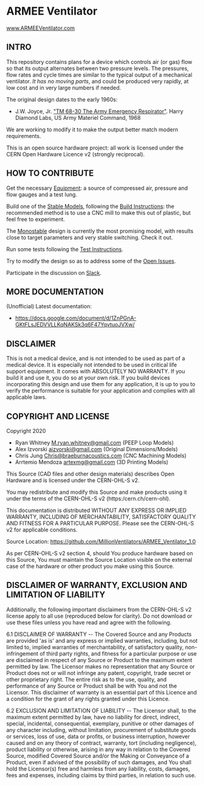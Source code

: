 # ARMEE Ventilator

www.ARMEEVentilator.com

## INTRO

This repository contains plans for a device which controls air (or gas) flow so that its output alternates between two pressure levels.  The pressures, flow rates and cycle times are similar to the typical output of a mechanical ventilator.  *It has no moving parts*, and could be produced very rapidly, at low cost and in very large numbers if needed.

The original design dates to the early 1960s:
* J.W. Joyce, Jr. ["TM 68-30 The Army Emergency Respirator"](./research/1968_Army_Emergency_Respirator.pdf). Harry Diamond Labs, US Army Materiel Command, 1968

We are working to modify it to make the output better match modern requirements.

This is an open source hardware project: all work is licensed under the CERN Open Hardware Licence v2 (strongly reciprocal).


## HOW TO CONTRIBUTE

Get the necessary [Equipment](./documentation/Equipment.md): a source of compressed air, pressure and flow gauges and a test lung.

Build one of the [Stable Models](./stable/), following the [Build Instructions](./documentation/Build_Instructions.md): the recommended method is to use a CNC mill to make this out of plastic, but feel free to experiment.

The [Monostable](./experimental/Monostable) design is currently the most promising model, with results close to target parameters and very stable switching.  Check it out.

Run some tests following the [Test Instructions](./documentation/Test_Instructions.md).

Try to modify the design so as to address some of the [Open Issues](./documentation/Open_Issues.md).

Participate in the discussion on [Slack](http://millionvents.slack.com).


## MORE DOCUMENTATION

(Unofficial) Latest documentation: 
- https://docs.google.com/document/d/1ZnPGnA-GKtFLsJEDVVLLKqNAKSk3q6F47YqvtuoJVXw/


## DISCLAIMER

This is not a medical device, and is not intended to be used as part of a medical device. It is especially not intended to be used in critical life support equipment. It comes with ABSOLUTELY NO WARRANTY. If you build it and use it, you do so at your own risk. If you build devices incorporating this design and use them for any application, it is up to you to verify the performance is suitable for your application and complies with all applicable laws.

## COPYRIGHT AND LICENSE

Copyright 2020 
- Ryan Whitney M.ryan.whitney@gmail.com (PEEP Loop Models)
- Alex Izvorski aizvorski@gmail.com (Original Dimensions/Models)
- Chris Jung Chris@braeburnacoustics.com (CNC Machining Models)
- Arrtemio Mendoza artexmg@gmail.com (3D Printing Models)

This Source (CAD files and other design materials) describes Open Hardware and is licensed under the CERN-OHL-S v2.

You may redistribute and modify this Source and make products using it under the terms of the CERN-OHL-S v2 (https:/cern.ch/cern-ohl).

This documentation is distributed WITHOUT ANY EXPRESS OR IMPLIED WARRANTY, INCLUDING OF MERCHANTABILITY, SATISFACTORY QUALITY AND FITNESS FOR A PARTICULAR PURPOSE. Please see the CERN-OHL-S v2 for applicable conditions.

Source Location: https://github.com/MillionVentilators/ARMEE_Ventilator_1.0

As per CERN-OHL-S v2 section 4, should You produce hardware based on this Source, You must maintain the Source Location visible on the external case of the hardware or other product you make using this Source.

## DISCLAIMER OF WARRANTY, EXCLUSION AND LIMITATION OF LIABILITY

Additionally, the following important disclaimers from the CERN-OHL-S v2 license apply to all use (reproduced below for clarity). Do not download or use these files unless you have read and agree with the following.

6.1 DISCLAIMER OF WARRANTY -- The Covered Source and any Products are provided 'as is' and any express or implied warranties, including, but not limited to, implied warranties of merchantability, of satisfactory quality, non-infringement of third party rights, and fitness for a particular purpose or use are disclaimed in respect of any Source or Product to the maximum extent permitted by law. The Licensor makes no representation that any Source or Product does not or will not infringe any patent, copyright, trade secret or other proprietary right. The entire risk as to the use, quality, and performance of any Source or Product shall be with You and not the Licensor. This disclaimer of warranty is an essential part of this Licence and a condition for the grant of any rights granted under this Licence.

6.2 EXCLUSION AND LIMITATION OF LIABILITY -- The Licensor shall, to the maximum extent permitted by law, have no liability for direct, indirect, special, incidental, consequential, exemplary, punitive or other damages of any character including, without limitation, procurement of substitute goods or services, loss of use, data or profits, or business interruption, however caused and on any theory of contract, warranty, tort (including negligence), product liability or otherwise, arising in any way in relation to the Covered Source, modified Covered Source and/or the Making or Conveyance of a Product, even if advised of the possibility of such damages, and You shall hold the Licensor(s) free and harmless from any liability, costs, damages, fees and expenses, including claims by third parties, in relation to such use.
